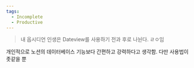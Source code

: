 ```yaml
---
tags:
  - Incomplete
  - Productive
---
```


> 내 옵시디언 인생은 Dateview를 사용하기 전과 후로 나뉜다. ㄹㅇ임

개인적으로 노션의 데이터베이스 기능보다 간편하고 강력하다고 생각함. 다만 사용법이 좃같을 뿐